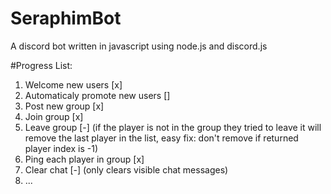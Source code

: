 # SeraphimBot
A discord bot written in javascript using node.js and discord.js 


#Progress List:
1. Welcome new users [x]
2. Automaticaly promote new users []
3. Post new group [x]
4. Join group [x]
5. Leave group \[-] \(if the player is not in the group they tried to leave it will remove the last player in the list, easy fix: don't remove if returned player index is -1)
6. Ping each player in group [x]
7. Clear chat \[-] \(only clears visible chat messages)
8. ...
